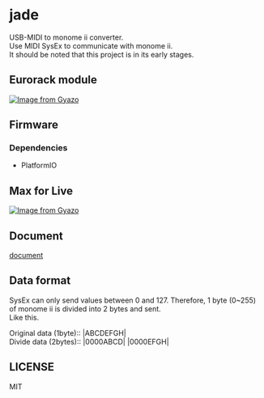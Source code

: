 # jade

USB-MIDI to monome ii converter.  
Use MIDI SysEx to communicate with monome ii.  
It should be noted that this project is in its early stages.  

## Eurorack module

[![Image from Gyazo](https://i.gyazo.com/f4a5778d6a9a77acea434a3b7efffd9e.png)](https://gyazo.com/f4a5778d6a9a77acea434a3b7efffd9e)

## Firmware

### Dependencies

- PlatformIO

## Max for Live
[![Image from Gyazo](https://i.gyazo.com/dc9b651591625e7b765a15cfd2cc8353.png)](https://gyazo.com/dc9b651591625e7b765a15cfd2cc8353)

## Document

[document](https://akiyukiokayasu.github.io/jade/)

## Data format

SysEx can only send values between 0 and 127. Therefore, 1 byte (0~255) of monome ii is divided into 2 bytes and sent.  
Like this.  

Original data (1byte):: |ABCDEFGH|  
Divide data (2bytes):: |0000ABCD| |0000EFGH|  

## LICENSE  

MIT  
